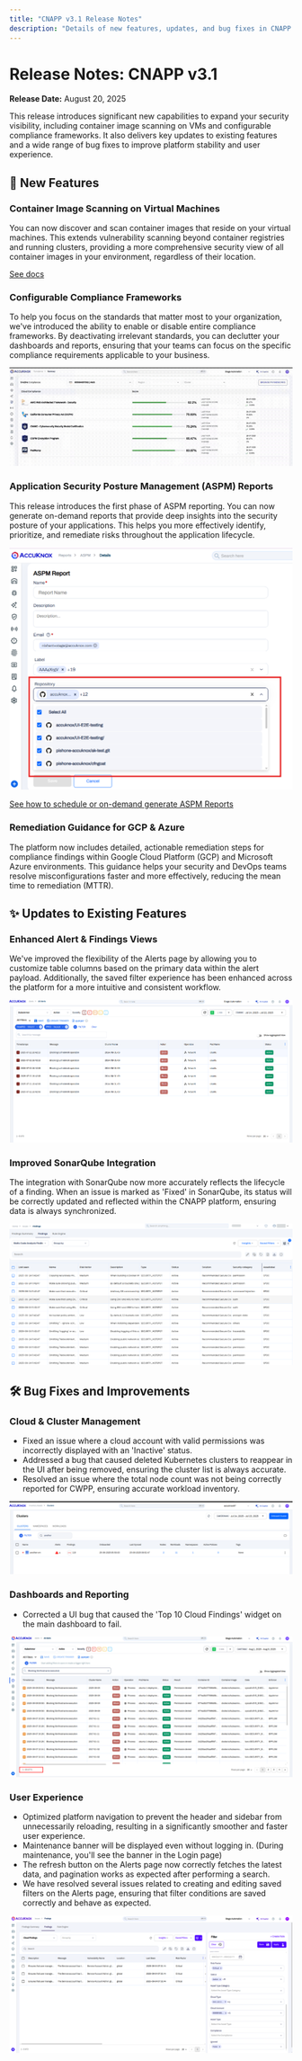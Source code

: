 ```yaml
---
title: "CNAPP v3.1 Release Notes"
description: "Details of new features, updates, and bug fixes in CNAPP version 3.1."
---
```


# Release Notes: CNAPP v3.1

**Release Date:** August 20, 2025

This release introduces significant new capabilities to expand your security visibility, including container image scanning on VMs and configurable compliance frameworks. It also delivers key updates to existing features and a wide range of bug fixes to improve platform stability and user experience.

## 🚀 New Features

### Container Image Scanning on Virtual Machines

You can now discover and scan container images that reside on your virtual machines. This extends vulnerability scanning beyond container registries and running clusters, providing a more comprehensive security view of all container images in your environment, regardless of their location.

[See docs](https://help.accuknox.com/knoxctl/image-scan/)

### Configurable Compliance Frameworks

To help you focus on the standards that matter most to your organization, we've introduced the ability to enable or disable entire compliance frameworks. By deactivating irrelevant standards, you can declutter your dashboards and reports, ensuring that your teams can focus on the specific compliance requirements applicable to your business.

![Configurable Compliance Frameworks](./images/release-notes/v3.1/compliance.gif)

### Application Security Posture Management (ASPM) Reports

This release introduces the first phase of ASPM reporting. You can now generate on-demand reports that provide deep insights into the security posture of your applications. This helps you more effectively identify, prioritize, and remediate risks throughout the application lifecycle.

![image](./images/release-notes/v3.1/2.png)

[See how to schedule or on-demand generate ASPM Reports](https://help.accuknox.com/use-cases/aspm-reports/)

### Remediation Guidance for GCP & Azure

The platform now includes detailed, actionable remediation steps for compliance findings within Google Cloud Platform (GCP) and Microsoft Azure environments. This guidance helps your security and DevOps teams resolve misconfigurations faster and more effectively, reducing the mean time to remediation (MTTR).

## ✨ Updates to Existing Features

### Enhanced Alert & Findings Views

We've improved the flexibility of the Alerts page by allowing you to customize table columns based on the primary data within the alert payload. Additionally, the saved filter experience has been enhanced across the platform for a more intuitive and consistent workflow.

![Configurable Compliance Frameworks](./images/release-notes/v3.1/3.png)

### Improved SonarQube Integration

The integration with SonarQube now more accurately reflects the lifecycle of a finding. When an issue is marked as 'Fixed' in SonarQube, its status will be correctly updated and reflected within the CNAPP platform, ensuring data is always synchronized.

![Configurable Compliance Frameworks](./images/release-notes/v3.1/4.png)

## 🛠️ Bug Fixes and Improvements

### Cloud & Cluster Management

- Fixed an issue where a cloud account with valid permissions was incorrectly displayed with an 'Inactive' status.
- Addressed a bug that caused deleted Kubernetes clusters to reappear in the UI after being removed, ensuring the cluster list is always accurate.
- Resolved an issue where the total node count was not being correctly reported for CWPP, ensuring accurate workload inventory.

![Configurable Compliance Frameworks](./images/release-notes/v3.1/5.png)

### Dashboards and Reporting

- Corrected a UI bug that caused the 'Top 10 Cloud Findings' widget on the main dashboard to fail.

![Configurable Compliance Frameworks](./images/release-notes/v3.1/6.png)

### User Experience

- Optimized platform navigation to prevent the header and sidebar from unnecessarily reloading, resulting in a significantly smoother and faster user experience.
- Maintenance banner will be displayed even without logging in. (During maintenance, you'll see the banner in the Login page)
- The refresh button on the Alerts page now correctly fetches the latest data, and pagination works as expected after performing a search.
- We have resolved several issues related to creating and editing saved filters on the Alerts page, ensuring that filter conditions are saved correctly and behave as expected.

![Configurable Compliance Frameworks](./images/release-notes/v3.1/7.png)
